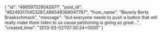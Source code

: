  {
   "id": "486597328042871",
   "post_id": "462493170453287_486548368047767",
   "from_name": "Beverly Berta Braakschmack",
   "message": "but everyone needs to push a button that will really make them listen to us cause petitioning is going so great...",
   "created_time": "2013-03-02T07:30:24+0000"
 }
